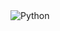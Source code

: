 <img alt="Python" src="https://img.shields.io/badge/-Python-417DAC?style=flat-oval&logo=python&logoColor=white" />
